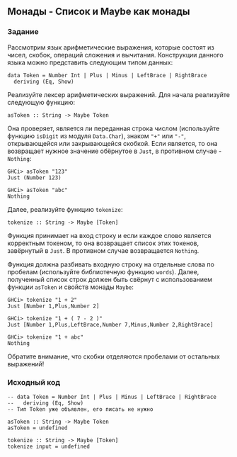 ## Монады - Список и Maybe как монады

### Задание

Рассмотрим язык арифметические выражения, которые состоят из чисел, скобок, операций сложения и вычитания. Конструкции данного языка можно представить следующим типом данных:

```
data Token = Number Int | Plus | Minus | LeftBrace | RightBrace
  deriving (Eq, Show)
```

Реализуйте лексер арифметических выражений. Для начала реализуйте следующую функцию:

```
asToken :: String -> Maybe Token
```

Она проверяет, является ли переданная строка числом (используйте функцию `isDigit` из модуля `Data.Char`), знаком `"+"` или `"-"`, открывающейся или закрывающейся скобкой. Если является, то она возвращает нужное значение обёрнутое в `Just`, в противном случае - `Nothing`:
```
GHCi> asToken "123"
Just (Number 123)

GHCi> asToken "abc"
Nothing
```

Далее, реализуйте функцию `tokenize`:

```
tokenize :: String -> Maybe [Token]
```

Функция принимает на вход строку и если каждое слово является корректным токеном, то она возвращает список этих токенов, завёрнутый в `Just`. В противном случае возвращается `Nothing`.

Функция должна разбивать входную строку на отдельные слова по пробелам (используйте библиотечную функцию `words`). Далее, полученный список строк должен быть свёрнут с использованием функции `asToken` и свойств монады `Maybe`:

```
GHCi> tokenize "1 + 2"
Just [Number 1,Plus,Number 2]

GHCi> tokenize "1 + ( 7 - 2 )"
Just [Number 1,Plus,LeftBrace,Number 7,Minus,Number 2,RightBrace]

GHCi> tokenize "1 + abc"
Nothing
```

Обратите внимание, что скобки отделяются пробелами от остальных выражений!

### Исходный код

```
-- data Token = Number Int | Plus | Minus | LeftBrace | RightBrace    
--   deriving (Eq, Show)
-- Тип Token уже объявлен, его писать не нужно

asToken :: String -> Maybe Token
asToken = undefined

tokenize :: String -> Maybe [Token]
tokenize input = undefined
```
